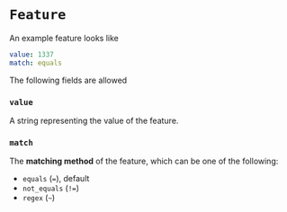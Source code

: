 # `Feature`

An example feature looks like

```yml
value: 1337
match: equals
```

The following fields are allowed

### `value`

A string representing the value of the feature.

### `match`

The **matching method** of the feature, which can be one of the following:

* `equals` (`=`), default
* `not_equals` (`!=`)
* `regex` (`~`)

